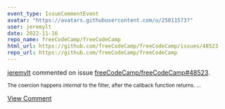 ```yaml
---
event_type: IssueCommentEvent
avatar: "https://avatars.githubusercontent.com/u/25011573?"
user: jeremylt
date: 2022-11-16
repo_name: freeCodeCamp/freeCodeCamp
html_url: https://github.com/freeCodeCamp/freeCodeCamp/issues/48523
repo_url: https://github.com/freeCodeCamp/freeCodeCamp
---
```


<a href='https://github.com/jeremylt' target='_blank'>jeremylt</a> commented on issue <a href='https://github.com/freeCodeCamp/freeCodeCamp/issues/48523' target='_blank'>freeCodeCamp/freeCodeCamp#48523</a>.

<small>The coercion happens *internal* to the filter, after the callback function returns....</small>

<a href='https://github.com/freeCodeCamp/freeCodeCamp/issues/48523' target='_blank'>View Comment</a>